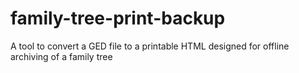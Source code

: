 # family-tree-print-backup
A tool to convert a GED file to a printable HTML designed for offline archiving of a family tree
